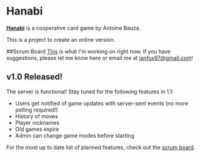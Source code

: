 Hanabi
=====
**[Hanabi](https://boardgamegeek.com/boardgame/98778/hanabi)** is a cooperative card game by Antoine Bauza.

This is a project to create an online version.

##Scrum Board
[This](https://trello.com/b/2FwsnZ7n/scrum) is what I'm working on right now. If you have suggestions, please let me know here or email me at [ianfox97@gmail.com](mailto:ianfox97@gmail.com)!

## v1.0 Released!
The server is functional! Stay tuned for the following features in 1.1:
* Users get notified of game updates with server-sent events (no more polling required!)
* History of moves  
* Player nicknames  
* Old games expire  
* Admin can change game modes before starting

For the most up to date list of planned features, check out the [scrum board](https://trello.com/b/2FwsnZ7n/scrum).
